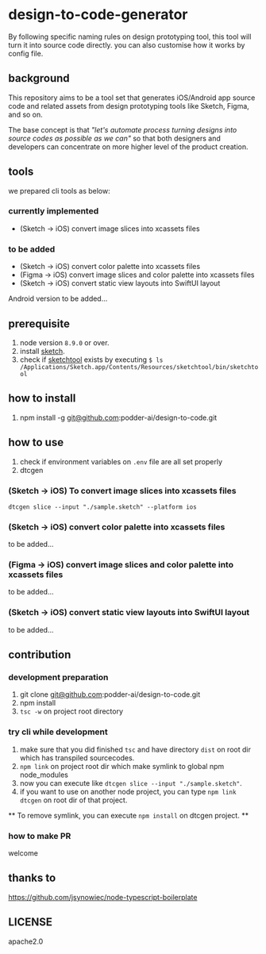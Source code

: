 # design-to-code-generator

By following specific naming rules on design prototyping tool, this tool will turn it into source code directly. you can also customise how it works by config file.

## background

This repository aims to be a tool set that generates iOS/Android app source code and related assets from design prototyping tools like Sketch, Figma, and so on.

The base concept is that _"let's automate process turning designs into source codes as possible as we can"_ so that both designers and developers can concentrate on more higher level of the product creation.

## tools

we prepared cli tools as below:

### currently implemented

- (Sketch -> iOS) convert image slices into xcassets files

### to be added

- (Sketch -> iOS) convert color palette into xcassets files
- (Figma -> iOS) convert image slices and color palette into xcassets files
- (Sketch -> iOS) convert static view layouts into SwiftUI layout

Android version to be added...

## prerequisite

1. node version `8.9.0` or over.
2. install [sketch](https://www.sketchapp.com/).
3. check if [sketchtool](https://developer.sketchapp.com/guides/sketchtool/) exists by executing `$ ls /Applications/Sketch.app/Contents/Resources/sketchtool/bin/sketchtool`

## how to install

1. npm install -g git@github.com:podder-ai/design-to-code.git

## how to use

1. check if environment variables on `.env` file are all set properly
2. dtcgen <command> <options>

### (Sketch -> iOS) To convert image slices into xcassets files

`dtcgen slice --input "./sample.sketch" --platform ios`

### (Sketch -> iOS) convert color palette into xcassets files

to be added...

### (Figma -> iOS) convert image slices and color palette into xcassets files

to be added...

### (Sketch -> iOS) convert static view layouts into SwiftUI layout

to be added...

## contribution

### development preparation

1. git clone git@github.com:podder-ai/design-to-code.git
2. npm install
3. `tsc -w` on project root directory

### try cli while development

1. make sure that you did finished `tsc` and have directory `dist` on root dir which has transpiled sourcecodes.
2. `npm link` on project root dir which make symlink to global npm node_modules
3. now you can execute like `dtcgen slice --input "./sample.sketch"`.
4. if you want to use on another node project, you can type `npm link dtcgen` on root dir of that project.

** To remove symlink, you can execute `npm install` on dtcgen project. **

### how to make PR

welcome

## thanks to

https://github.com/jsynowiec/node-typescript-boilerplate

## LICENSE

apache2.0
